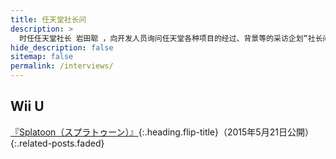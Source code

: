 ```yaml
---
title: 任天堂社长问
description: >
  时任任天堂社长 岩田聪 ，向开发人员询问任天堂各种项目的经过、背景等的采访企划“社长问”的链接集。
hide_description: false
sitemap: false
permalink: /interviews/
---
```


## Wii U

[『Splatoon（スプラトゥーン）』]{:.heading.flip-title}（2015年5月21日公開）
{:.related-posts.faded}

[『Splatoon（スプラトゥーン）』]: jp/WiiU/agmj/vol1/1.md
